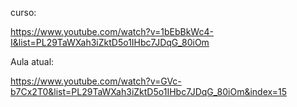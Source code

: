 curso:

https://www.youtube.com/watch?v=1bEbBkWc4-I&list=PL29TaWXah3iZktD5o1IHbc7JDqG_80iOm

Aula atual:

https://www.youtube.com/watch?v=GVc-b7Cx2T0&list=PL29TaWXah3iZktD5o1IHbc7JDqG_80iOm&index=15